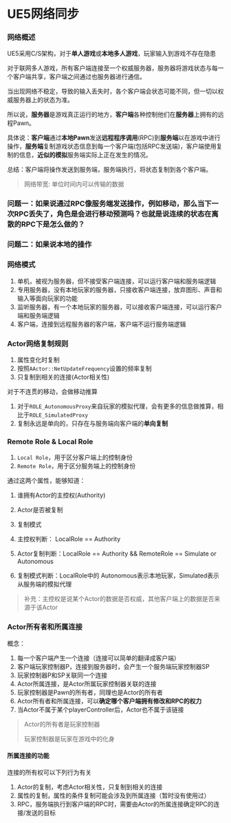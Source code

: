 # UE5网络同步

### 网络概述

UE5采用C/S架构，对于**单人游戏**或**本地多人游戏**，玩家输入到游戏不存在隐患

对于联网多人游戏，所有客户端连接至一个权威服务器，服务器将游戏状态与每一个客户端共享，客户端之间通过也服务器进行通信。

当出现网络不稳定，导致的输入丢失时，各个客户端会状态可能不同，但一切以权威服务器上的状态为准。

所以说，**服务器**是游戏真正运行的地方，**客户端**各种控制他们在**服务器**上拥有的远程Pawn。

具体说：**客户端**通过**本地Pawn**发送**远程程序调用**(RPC)到**服务端**以在游戏中进行操作，**服务端**复制游戏状态信息到每一个客户端(包括RPC发送端)，客户端使用复制的信息，**近似的模拟**服务端实际上正在发生的情况。

总结：客户端将操作发送到服务端，服务端执行，将状态复制到各个客户端。

> 网络带宽: 单位时间内可以传输的数据

### 问题一：如果说通过RPC像服务端发送操作，例如移动，那么当下一次RPC丢失了，角色是会进行移动预测吗？也就是说连续的状态在离散的RPC下是怎么做的？

### 问题二：如果说本地的操作

### 网络模式

1. 单机，被视为服务器，但不接受客户端连接，可以运行客户端和服务端逻辑
2. 专用服务器，没有本地玩家的服务器，只接收客户端连接，放弃图形、声音和输入等面向玩家的功能
3. 监听服务器，有一个本地玩家的服务器，可以接收客户端连接，可以运行客户端和服务端逻辑
4. 客户端，连接到远程服务器的客户端，客户端不运行服务端逻辑

### Actor网络复制规则

1. 属性变化时复制
2. 按照``AActor::NetUpdateFrequency``设置的频率复制
3. 只复制到相关的连接(Actor相关性)

对于不连贯的移动，会做移动推算
1. 对于``ROLE_AutonomousProxy``来自玩家的模拟代理，会有更多的信息做推算，相比于``ROLE_SimulatedProxy``
2. 复制永远是单向的，只存在与服务端向客户端的**单向复制**

### Remote Role & Local Role

1. ``Local Role``，用于区分客户端上的控制身份
2. ``Remote Role``，用于区分服务端上的控制身份

通过这两个属性，能够知道：
1. 谁拥有Actor的主控权(Authority)
2. Actor是否被复制
3. 复制模式

1. 主控权判断： LocalRole == Authority
2. Actor复制判断：LocalRole == Authority && RemoteRole == Simulate or Autonomous
3. 复制模式判断：LocalRole中的 Autonomous表示本地玩家，Simulated表示从服务端的模拟代理

> 补充：主控权是说某个Actor的数据是否权威，其他客户端上的数据是否来源于该Actor

### Actor所有者和所属连接

概念：
1. 每一个客户端产生一个连接（连接可以简单的翻译成客户端）
2. 客户端玩家控制器P，连接到服务器时，会产生一个服务端玩家控制器SP
3. 玩家控制器P和SP关联同一个连接
4. Actor所属连接，是Actor所属玩家控制器关联的连接
5. 玩家控制器是Pawn的所有者，同理也是Actor的所有者
6. Actor所有者和所属连接，可以**确定哪个客户端拥有修改和RPC的权力**
7. 当Actor不属于某个playerController后，Actor也不属于该链接

> Actor的所有者是玩家控制器
> 
> 玩家控制器是玩家在游戏中的化身

#### 所属连接的功能

连接的所有权可以下列行为有关
1. Actor的复制，考虑Actor相关性，只复制到相关的连接
2. 属性的复制，属性的条件复制可能会涉及到所属连接（暂时没有使用过）
3. RPC，服务端执行到客户端的RPC时，需要由Actor的所属连接确定RPC的连接/发送的目标








